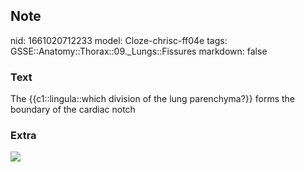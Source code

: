 ## Note
nid: 1661020712233
model: Cloze-chrisc-ff04e
tags: GSSE::Anatomy::Thorax::09._Lungs::Fissures
markdown: false

### Text
<div class="toggle">
  The {{c1::lingula::which division of the lung parenchyma?}} forms
  the boundary of the cardiac notch
</div>

### Extra
<img src="lungs.jpg">
